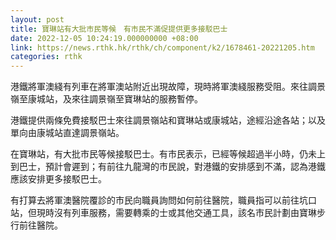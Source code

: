 ```yaml
---
layout: post
title: 寶琳站有大批市民等候　有市民不滿促提供更多接駁巴士
date: 2022-12-05 10:24:19.000000000 +08:00
link: https://news.rthk.hk/rthk/ch/component/k2/1678461-20221205.htm
categories: rthk
---
```


港鐵將軍澳綫有列車在將軍澳站附近出現故障，現時將軍澳綫服務受阻。來往調景嶺至康城站，及來往調景嶺至寶琳站的服務暫停。

港鐵提供兩條免費接駁巴士來往調景嶺站和寶琳站或康城站，途經沿途各站；以及單向由康城站直達調景嶺站。

在寶琳站，有大批市民等候接駁巴士。有市民表示，已經等候超過半小時，仍未上到巴士，預計會遲到；有前往九龍灣的市民說，對港鐵的安排感到不滿，認為港鐵應該安排更多接駁巴士。

有打算去將軍澳醫院覆診的市民向職員詢問如何前往醫院，職員指可以前往坑口站，但現時沒有列車服務，需要轉乘的士或其他交通工具，該名市民計劃由寶琳步行前往醫院。
